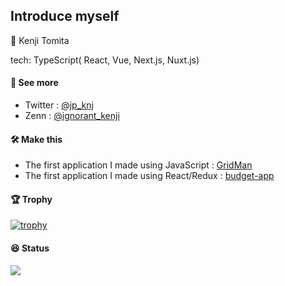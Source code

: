 ## Introduce myself
🐥 Kenji Tomita 

tech: TypeScript( React, Vue, Next.js, Nuxt.js)

#### 📘 See more
- Twitter : [@jp_knj](https://twitter.com/jp_knj)  
- Zenn : [@ignorant_kenji](https://zenn.dev/ignorant_kenji)

#### 🛠️ Make this
- The first application I made using JavaScript : [GridMan](https://github.com/jp-knj/GridMan)
- The first application I made using React/Redux : [budget-app](https://github.com/jp-knj/budget-app)

#### 🏆 Trophy  
[![trophy](https://github-profile-trophy.vercel.app/?username=jp-knj&theme=gruvbox&column=7&margin-w=15)](https://github.com/jp-knj/)

#### 😆 Status
<a href="https://github.com/anuraghazra/github-readme-stats">
  <img align="left" src="https://github-readme-stats.vercel.app/api?username=jp-knj&count_private=true&show_icons=true&theme=maroongold"/>
</a>
